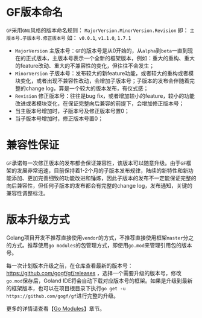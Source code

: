 # GF版本命名

`GF`采用`GNU`风格的版本命名规则： `MajorVersion.MinorVersion.Revision` 即： `主版本号.子版本号.修正版本号` 如： `v0.0.1`, `v1.1.0`, `1.7.1`

- `MajorVersion` 主版本号：`GF`的版本号是从0开始的，从`alpha`到`beta`一直到现在的正式版本，主版本号表示一个全新的框架版本，例如：重大的重构、重大的feature改动、重大的不兼容性的变化，但往往不会发生；
- `MinorVersion` 子版本号：发布较大的新feature功能，或者较大的重构或者模块变化，或者出现不兼容性改动，会增加子版本号；子版本的发布会伴随着完整的change log，算是一个较大的版本发布，有仪式感；
- `Revision` 修正版本号：往往是bug fix，或者增加较小的feature，较小的功能改进或者模块变化，在保证完整向后兼容的前提下，会增加修正版本号；
- 当主版本号增加时，子版本号及修正版本号置0；
- 当子版本号增加时，修正版本号置0；

# 兼容性保证

`GF`承诺每一次修正版本的发布都会保证兼容性，该版本可以随意升级。由于`GF`框架的发展非常迅速，目前保持着1-2个月的子版本发布规律，陆续的新特性和新功能添加、更加完善细致的功能改进和锤炼，因此子版本的发布不一定能保证完整的向后兼容性，但任何子版本的发布都会有完整的change log，发布通知，关键的兼容性调整标注。


# 版本升级方式

Golang项目开发不推荐直接使用`vendor`的方式，不推荐直接使用框架`master`分之的方式。推荐使用`go modules`的包管理方式，即使用`go.mod`来管理引用包的版本号。

每一次计划版本升级之前，在仓库查看最新的版本号：https://github.com/gogf/gf/releases ，选择一个需要升级的版本号，修改`go.mod`保存后，Goland IDE将会自动下载对应版本号的框架。如果是升级到最新的框架版本，也可以在项目根目录下执行`go get -u https://github.com/gogf/gf`进行完整的升级。

更多的详情请查看【[Go Modules](prepare/gomodule.md)】章节。


